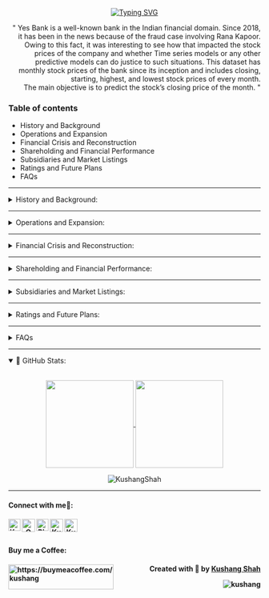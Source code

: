 <!-- AlmaBetter project -->


<!-- Title -->
<p align="center">
  <a href="https://git.io/typing-svg"><img src="https://readme-typing-svg.herokuapp.com?font=Playfair+Display&weight=500&size=30&duration=5500&pause=900&color=38F7F2&center=true&random=false&width=550&lines=Yes+Bank+Stock+Closing+Price+Prediction" alt="Typing SVG" /></a>
</p>

<!-- About yes bank from alma's prespective -->
<p align="right">
  " Yes Bank is a well-known bank in the Indian financial domain. Since 2018, it has been in the news because of the fraud case involving Rana Kapoor. Owing to this fact, it was interesting to see how that impacted the stock prices of the company and whether Time series models or any other predictive models can do justice to such situations. This dataset has monthly stock prices of the bank since its inception and includes closing, starting, highest, and lowest stock prices of every month.<br> The main objective is to predict the stock’s closing price of the month. "
</p>

<!-- Table of content -->

<h3>
  Table of contents
</h3>

  * History and Background
  * Operations and Expansion
  * Financial Crisis and Reconstruction
  * Shareholding and Financial Performance
  * Subsidiaries and Market Listings
  * Ratings and Future Plans
  * FAQs


<!-- From Internet prespective -->

---

<details>
<summary>
 History and Background:
</summary>
<br>
<p align="center">
  YES BANK was founded in 1999 by Ashok Kapur, Harkirat Singh, and Rana Kapoor, with Rabobank holding a significant 75% share. The bank underwent a rebranding in 2003, which saw the resignation of Harkirat Singh due to Rabobank's considerable influence over hiring decisions. The early 2000s were challenging for YES BANK as it faced difficulties in raising capital and accumulated substantial losses, resulting in downgrades and the withdrawal of deposits. A significant leadership change occurred when Rana Kapoor was fired and later arrested for money laundering. Under the new leadership of Kumar, the bank repositioned itself and received support through the YES Bank Reconstruction Scheme 2020. By July 2020, YES BANK's follow-on public offer (FPO) saw a 95% subscription, and the State Bank of India (SBI) acquired a 30% stake in the bank.
</p>
</details>

---

<details>
<summary>
 Operations and Expansion:
</summary>
<br>
<p align="center">
  YES BANK operates an extensive network of 1192 branches and 1301 ATMs, providing a wide array of retail and corporate banking services. The bank has embraced digital transformation by launching the YES Pay digital wallet and UPI services, forming partnerships with entities such as PhonePe and Yuva Pay. Furthermore, YES BANK has forged international partnerships to secure syndicated loans and support women entrepreneurs, in collaboration with organizations like OPIC and Wells Fargo. These initiatives demonstrate YES BANK's commitment to innovation and customer-centric services.
</p>
</details>

---

<details>
<summary>
 Financial Crisis and Reconstruction:
</summary>
<br>
<p align="center">
  In March 2020, YES BANK faced a severe crisis when the Reserve Bank of India (RBI) imposed a 30-day moratorium due to the bank's excessive bad loans. This resulted in restrictions on withdrawals, limiting them to ₹50,000. The crisis was swiftly addressed as SBI and a consortium of banks infused capital into YES BANK, leading to a rapid recovery and the lifting of the moratorium within 12 days. Despite the recovery, the bank's ratings were downgraded by ICRA and Moody's, and founder Rana Kapoor faced legal issues, including an arrest for money laundering. Additionally, the Securities and Exchange Board of India (SEBI) proposed a fine for fraudulent bond sales, highlighting the regulatory challenges the bank faced during this period.
</p>
</details>

---

<details>
<summary>
 Shareholding and Financial Performance:
</summary>
<br>
<p align="center">
  As of December 2023, institutional investors hold 65.99% of YES BANK's shares, with a significant portion held by Foreign Institutional Investors. In March 2018, major shareholders included foreign portfolio investors, insurance companies, and mutual funds. Recent financial developments have seen YES BANK raise funds through public offers and debt securities issuance, leading to a notable improvement in deposits and operating profits. These steps have strengthened the bank's financial foundation and positioned it for future growth.
</p>
</details>

---

<details>
<summary>
 Subsidiaries and Market Listings:
</summary>
<br>
<p align="center">
  YES BANK has three subsidiaries: YES Securities, YES Trustee, and YES Asset Management, which expand its financial service offerings. The bank is listed on the Bombay Stock Exchange, National Stock Exchange of India, and London Stock Exchange, providing it with a robust market presence both domestically and internationally.
</p>
</details>

---

<details>
<summary>
 Ratings and Future Plans:
</summary>
<br>
<p align="center">
  In 2020, YES BANK's ratings were upgraded by ICRA and Moody's, reflecting the positive impact of the restructuring efforts. Looking ahead, the bank plans to open 150 new branches in the fiscal year 2024, expand into affordable housing and used car loans, and achieve a milestone of 2 million credit cards by March 2024. These expansion plans underscore YES BANK's commitment to growth and its strategic focus on diversifying its service portfolio.
</p>
</details>

---
<details>
<summary>
  FAQs
</summary><br>
  <details>
  <summary>
   What makes YES BANK unique in the banking sector?
  </summary>
  <br>
  <p align="center">
    YES BANK's journey from financial challenges to recovery through strategic restructuring and support from major institutional investors sets it apart. Its resilience and ability to adapt to changing circumstances highlight its strength in the banking sector.
  </p>
  </details>
  <details>
  <summary>
   How does YES BANK support digital banking?
  </summary>
  <br>
  <p align="center">
    YES BANK offers innovative digital solutions like YES Pay and UPI services, enhancing customer convenience and engagement. These digital initiatives are part of the bank's broader strategy to leverage technology for better customer service.
  </p>
  </details>
  <details>
  <summary>
   What measures has YES BANK taken to ensure financial stability?
  </summary>
  <br>
  <p align="center">
    YES BANK has undergone significant restructuring, received capital infusion from SBI and other banks, and implemented robust governance practices to ensure financial stability. These measures have helped the bank regain its footing and build a solid foundation for future growth.
  </p>
  </details>
  <details>
  <summary>
   What are YES BANK's plans for supporting entrepreneurs?
  </summary>
  <br>
  <p align="center">
    YES BANK partners with international entities to provide syndicated loans and supports women entrepreneurs through collaborations with OPIC and Wells Fargo. These partnerships are aimed at fostering entrepreneurship and promoting inclusive economic growth.
  </p>
  </details>
  For more detailed information, please visit <a href="https://www.yesbank.in/" target="_blank">Yes Bank.</a>
</details>

<!-- GitHub stats -->
---

<details open="">
<summary>
 📔 GitHub Stats:
</summary>
<br>
<p align="center">
  <a href="https://github.com/KushangShah">
    <img align="center"  height="175px" src="https://github-readme-stats.vercel.app/api?username=KushangShah&show_icons=true&hide_border=true&title_color=94b4a4&amp&icon_color=FFFFFF&amp&text_color=FFFFFF&amp&bg_color=000000&count_private=true&include_all_commits=true"/>
  </a>
  <a href="https://github.com/KushangShah">
    <img align="center" height="175px"  src="https://github-readme-stats.vercel.app/api/top-langs/?username=KushangShah&text_color=FFFFFF&bg_color=000000&title_color=94b4a4&langs_count=15&layout=compact&hide_border=true" />
  </a>
</p>
<p align="center"><img align="center"><img src="https://github-readme-streak-stats.herokuapp.com?user=KushangShah&text_color=20124d&bg_color=000000&title_color=94b4a4&langs_count=15&layout=compact&hide_border=true" alt="KushangShah" /></p>
</details>

---

<!-- Connect With me -->
<h4> Connect with me🤝: <h4>
<p align="center">
  <a href="https://www.linkedin.com/in/kushang-s-388959268/">
   <img align="left" alt=" Kushang | Linkedin" width="24px" src="https://www.vectorlogo.zone/logos/linkedin/linkedin-icon.svg" />
  </a>
  <a href="mailto:kushangshah41@gmail.com">
    <img align="left" alt="Om Patel | Gmail" width="26px" src="https://www.vectorlogo.zone/logos/gmail/gmail-icon.svg" />
  </a>
  <a href="https://www.instagram.com/bhootiya.renderr/">
    <img align="left" alt="Bhootiya.Renderr | Instagram" width="24px" src="https://www.vectorlogo.zone/logos/instagram/instagram-icon.svg" />
  </a>
  <a href="https://github.com/KushangShah">
    <img align="left" alt="Kushang | Github" width="26px" src="https://www.vectorlogo.zone/logos/github/github-tile.svg" />
  </a>
  <a href="https://linktr.ee/Kushang.Shah">
    <img align="left" alt="Kushang | Portfolio" width="26px" src="https://www.svgrepo.com/show/474386/internet.svg" />
  </a>
</p>
<br><br>

<!-- End Part -->
<h4> Buy me a Coffee: <h4>
<p><a href="https://www.buymeacoffee.com/Kushang"> <img align="left" src="https://cdn.buymeacoffee.com/buttons/v2/default-yellow.png" height="50" width="210" alt="https://buymeacoffee.com/kushang" /></a>
  
<p align="right" > Created with 🧠 by <a href="https://github.com/KushangShah">Kushang Shah</a></p>
<p align="right"> <img src="https://komarev.com/ghpvc/?username=kushang&label=Profile%20views&color=0e75b6&style=flat" alt="kushang" /> </p>
